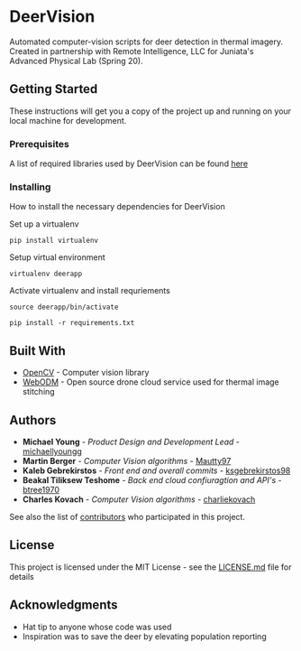 # DeerVision
Automated computer-vision scripts for deer detection in thermal imagery. Created in partnership with Remote Intelligence, LLC for Juniata's Advanced Physical Lab (Spring 20).


## Getting Started

These instructions will get you a copy of the project up and running on your local machine for development.

### Prerequisites

A list of required libraries used by DeerVision can be found [here](https://github.com/michaellyoungg/DeerVision/blob/master/requirements.txt)



### Installing

How to install the necessary dependencies for DeerVision

Set up a virtualenv

```
pip install virtualenv
```
Setup virtual environment  
```
virtualenv deerapp
```

Activate virtualenv and install requriements
```
source deerapp/bin/activate

pip install -r requirements.txt
```

## Built With

* [OpenCV](https://opencv.org/) - Computer vision library
* [WebODM](https://www.opendronemap.org/webodm/) - Open source drone cloud service used for thermal image stitching

## Authors

* **Michael Young** - *Product Design and Development Lead* - [michaellyoungg](https://github.com/michaellyoungg)
* **Martin Berger** - *Computer Vision algorithms* - [Mautty97](https://github.com/Mautty97)
* **Kaleb Gebrekirstos** - *Front end and overall commits* - [ksgebrekirstos98](https://github.com/ksgebrekirstos98)
* **Beakal Tiliksew Teshome** - *Back end cloud confiuragtion and API's* - [btree1970](https://github.com/btree1970)
* **Charles Kovach** - *Computer Vision algorithms* - [charliekovach](https://github.com/charliekovach)

See also the list of [contributors](https://github.com/michaellyoungg/DeerVision/graphs/contributors) who participated in this project.

## License

This project is licensed under the MIT License - see the [LICENSE.md](https://github.com/michaellyoungg/DeerVision/blob/master/LICENSE) file for details

## Acknowledgments

* Hat tip to anyone whose code was used
* Inspiration was to save the deer by elevating population reporting

